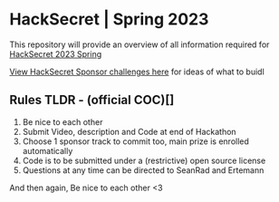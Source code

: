 # HackSecret | Spring 2023

This repository will provide an overview of all information required for [HackSecret 2023 Spring](https://scrt.network/hacksecret-2023)

[View HackSecret Sponsor challenges here](./SPONSOR-CHALLENGES.md) for ideas of what to buidl

## Rules TLDR - (official COC)[]

1. Be nice to each other
2. Submit Video, description and Code at end of Hackathon
3. Choose 1 sponsor track to commit too, main prize is enrolled automatically
4. Code is to be submitted under a (restrictive) open source license
5. Questions at any time can be directed to SeanRad and Ertemann

And then again, Be nice to each other <3
